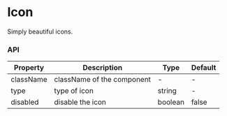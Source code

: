 # Icon

Simply beautiful icons.

<div id="demos"></div>

### API

| Property  | Description                | Type    | Default |
| --------- | -------------------------- | ------- | ------- |
| className | className of the component | -       | -       |
| type      | type of icon               | string  | -       |
| disabled  | disable the icon           | boolean | false   |
